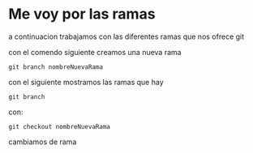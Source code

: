 #   Me voy por las ramas

a continuacion trabajamos con las diferentes ramas que nos ofrece git

con el comendo siguiente creamos una nueva rama
    
    git branch nombreNuevaRama

con el siguiente mostramos las ramas que hay

    git branch

con:
    
    git checkout nombreNuevaRama

cambiamos de rama

